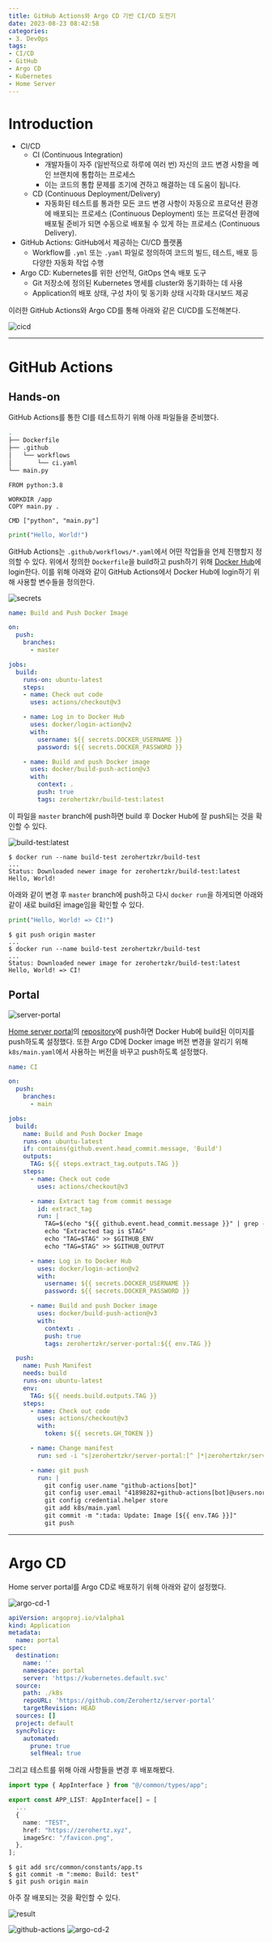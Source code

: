 ```yaml
---
title: GitHub Actions와 Argo CD 기반 CI/CD 도전기
date: 2023-08-23 08:42:58
categories:
- 3. DevOps
tags:
- CI/CD
- GitHub
- Argo CD
- Kubernetes
- Home Server
---
```

# Introduction

+ CI/CD
  + CI (Continuous Integration)
    + 개발자들이 자주 (일반적으로 하루에 여러 번) 자신의 코드 변경 사항을 메인 브랜치에 통합하는 프로세스
    + 이는 코드의 통합 문제를 조기에 견하고 해결하는 데 도움이 됩니다.
  + CD (Continuous Deployment/Delivery)
    + 자동화된 테스트를 통과한 모든 코드 변경 사항이 자동으로 프로덕션 환경에 배포되는 프로세스 (Continuous Deployment) 또는 프로덕션 환경에 배포될 준비가 되면 수동으로 배포될 수 있게 하는 프로세스 (Continuous Delivery).
+ GitHub Actions: GitHub에서 제공하는 CI/CD 플랫폼
  + Workflow를 `.yml` 또는 `.yaml` 파일로 정의하여 코드의 빌드, 테스트, 배포 등 다양한 자동화 작업 수행
+ Argo CD: Kubernetes를 위한 선언적, GitOps 연속 배포 도구
  + Git 저장소에 정의된 Kubernetes 명세를 cluster와 동기화하는 데 사용
  + Application의 배포 상태, 구성 차이 및 동기화 상태 시각화 대시보드 제공

이러한 GitHub Actions와 Argo CD를 통해 아래와 같은 CI/CD를 도전해본다.

![cicd](https://github-production-user-asset-6210df.s3.amazonaws.com/42334717/262577036-f2ad5f3b-6f45-4f52-8368-20e3fa97f22c.png)

<!-- More -->

---

# GitHub Actions

## Hands-on

GitHub Actions를 통한 CI를 테스트하기 위해 아래 파일들을 준비했다.

```bash
.
├── Dockerfile
├── .github
│   └── workflows
│       └── ci.yaml
└── main.py
```

```docker Dockerfile
FROM python:3.8

WORKDIR /app
COPY main.py .

CMD ["python", "main.py"]
```

```python main.py
print("Hello, World!")
```

GitHub Actions는 `.github/workflows/*.yaml`에서 어떤 작업들을 언제 진행할지 정의할 수 있다.
위에서 정의한 `Dockerfile`을 build하고 push하기 위해 [Docker Hub](https://hub.docker.com/)에 login한다.
이를 위해 아래와 같이 GitHub Actions에서 Docker Hub에 login하기 위해 사용할 변수들을 정의한다.

![secrets](https://github-production-user-asset-6210df.s3.amazonaws.com/42334717/262512736-5a622851-1e6d-41e4-8241-d53a24ae4d31.png)

```yaml .github/workflows/ci.yaml
name: Build and Push Docker Image

on:
  push:
    branches:
      - master

jobs:
  build:
    runs-on: ubuntu-latest
    steps:
    - name: Check out code
      uses: actions/checkout@v3

    - name: Log in to Docker Hub
      uses: docker/login-action@v2
      with:
        username: ${{ secrets.DOCKER_USERNAME }}
        password: ${{ secrets.DOCKER_PASSWORD }}

    - name: Build and push Docker image
      uses: docker/build-push-action@v3
      with:
        context: .
        push: true
        tags: zerohertzkr/build-test:latest
```

이 파일을 `master` branch에 push하면 build 후 Docker Hub에 잘 push되는 것을 확인할 수 있다.

![build-test:latest](https://github-production-user-asset-6210df.s3.amazonaws.com/42334717/262511256-f2c4a095-69da-40c2-93ef-1ef5f8942925.png)

```shell
$ docker run --name build-test zerohertzkr/build-test
...
Status: Downloaded newer image for zerohertzkr/build-test:latest
Hello, World!
```

아래와 같이 변경 후 `master` branch에 push하고 다시 `docker run`을 하게되면 아래와 같이 새로 build된 image임을 확인할 수 있다.

```python main.py
print("Hello, World! => CI!")
```

```shell
$ git push origin master
...
$ docker run --name build-test zerohertzkr/build-test
...
Status: Downloaded newer image for zerohertzkr/build-test:latest
Hello, World! => CI!
```

## Portal

![server-portal](https://github-production-user-asset-6210df.s3.amazonaws.com/42334717/262010647-c873b57a-95cb-4a57-ac44-6116b8d3c265.png)

[Home server portal](https://zerohertz.xyz)의 [repository](https://github.com/Zerohertz/server-portal)에 push하면 Docker Hub에 build된 이미지를 push하도록 설정했다.
또한 Argo CD에 Docker image 버전 변경을 알리기 위해 `k8s/main.yaml`에서 사용하는 버전을 바꾸고 push하도록 설정했다.

```yaml .github/workflows/ci.yaml
name: CI

on:
  push:
    branches:
      - main

jobs:
  build:
    name: Build and Push Docker Image
    runs-on: ubuntu-latest
    if: contains(github.event.head_commit.message, 'Build')
    outputs:
      TAG: ${{ steps.extract_tag.outputs.TAG }}
    steps:
      - name: Check out code
        uses: actions/checkout@v3

      - name: Extract tag from commit message
        id: extract_tag
        run: |
          TAG=$(echo "${{ github.event.head_commit.message }}" | grep -oP 'Build: \s*\K[\w\.]+')
          echo "Extracted tag is $TAG"
          echo "TAG=$TAG" >> $GITHUB_ENV
          echo "TAG=$TAG" >> $GITHUB_OUTPUT

      - name: Log in to Docker Hub
        uses: docker/login-action@v2
        with:
          username: ${{ secrets.DOCKER_USERNAME }}
          password: ${{ secrets.DOCKER_PASSWORD }}

      - name: Build and push Docker image
        uses: docker/build-push-action@v3
        with:
          context: .
          push: true
          tags: zerohertzkr/server-portal:${{ env.TAG }}

  push:
    name: Push Manifest
    needs: build
    runs-on: ubuntu-latest
    env:
      TAG: ${{ needs.build.outputs.TAG }}
    steps:
      - name: Check out code
        uses: actions/checkout@v3
        with:
          token: ${{ secrets.GH_TOKEN }}

      - name: Change manifest
        run: sed -i "s|zerohertzkr/server-portal:[^ ]*|zerohertzkr/server-portal:${{ env.TAG }}|" k8s/main.yaml

      - name: git push
        run: |
          git config user.name "github-actions[bot]"
          git config user.email "41898282+github-actions[bot]@users.noreply.github.com"
          git config credential.helper store
          git add k8s/main.yaml
          git commit -m ":tada: Update: Image [${{ env.TAG }}]"
          git push
```

---

# Argo CD

Home server portal를 Argo CD로 배포하기 위해 아래와 같이 설정했다.

![argo-cd-1](https://github-production-user-asset-6210df.s3.amazonaws.com/42334717/262567537-e280e68c-2f65-4a2d-b3e5-58c4e062c2ea.png)

```yaml
apiVersion: argoproj.io/v1alpha1
kind: Application
metadata:
  name: portal
spec:
  destination:
    name: ''
    namespace: portal
    server: 'https://kubernetes.default.svc'
  source:
    path: ./k8s
    repoURL: 'https://github.com/Zerohertz/server-portal'
    targetRevision: HEAD
  sources: []
  project: default
  syncPolicy:
    automated:
      prune: true
      selfHeal: true
```

그리고 테스트를 위해 아래 사항들을 변경 후 배포해봤다.

```ts src/common/constants/app.ts
import type { AppInterface } from "@/common/types/app";

export const APP_LIST: AppInterface[] = [
  ...
  {
    name: "TEST",
    href: "https://zerohertz.xyz",
    imageSrc: "/favicon.png",
  },
];
```

```shell
$ git add src/common/constants/app.ts
$ git commit -m ":memo: Build: test"
$ git push origin main
```

아주 잘 배포되는 것을 확인할 수 있다.

![result](https://github-production-user-asset-6210df.s3.amazonaws.com/42334717/262576978-2b89e1bf-8f06-4b05-91cf-8bdac9bd582c.png)

![github-actions](https://github-production-user-asset-6210df.s3.amazonaws.com/42334717/262684482-ac3f0e8a-a426-4b4d-be76-04783395fc2c.gif)
![argo-cd-2](https://github-production-user-asset-6210df.s3.amazonaws.com/42334717/262684467-c1ece4a8-0b6e-4ac7-909b-4acd22878eec.gif)